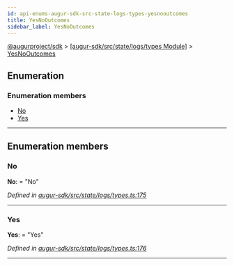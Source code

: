 ```yaml
---
id: api-enums-augur-sdk-src-state-logs-types-yesnooutcomes
title: YesNoOutcomes
sidebar_label: YesNoOutcomes
---
```


[@augurproject/sdk](api-readme.md) > [[augur-sdk/src/state/logs/types Module]](api-modules-augur-sdk-src-state-logs-types-module.md) > [YesNoOutcomes](api-enums-augur-sdk-src-state-logs-types-yesnooutcomes.md)

## Enumeration

### Enumeration members

* [No](api-enums-augur-sdk-src-state-logs-types-yesnooutcomes.md#no)
* [Yes](api-enums-augur-sdk-src-state-logs-types-yesnooutcomes.md#yes)

---

## Enumeration members

<a id="no"></a>

###  No

**No**:  = "No"

*Defined in [augur-sdk/src/state/logs/types.ts:175](https://github.com/AugurProject/augur/blob/0787bf1a23/packages/augur-sdk/src/state/logs/types.ts#L175)*

___
<a id="yes"></a>

###  Yes

**Yes**:  = "Yes"

*Defined in [augur-sdk/src/state/logs/types.ts:176](https://github.com/AugurProject/augur/blob/0787bf1a23/packages/augur-sdk/src/state/logs/types.ts#L176)*

___

